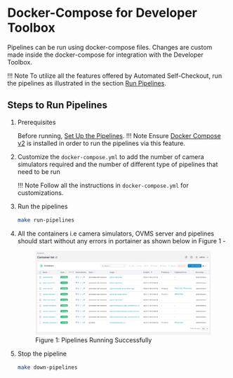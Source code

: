 # Docker-Compose for Developer Toolbox

Pipelines can be run using docker-compose files. Changes are custom made inside  the docker-compose for integration with the Developer Toolbox.

!!! Note
    To utilize all the features offered by Automated Self-Checkout, run the pipelines as illustrated in the section [Run Pipelines](./quick_pipelinerun.md).

## Steps to Run Pipelines

1. Prerequisites

    Before running, [Set Up the Pipelines](./pipelinesetup.md).
    !!! Note
        Ensure [Docker Compose v2](https://docs.docker.com/compose/) is installed in order to run the pipelines via this feature. 

1. Customize the `docker-compose.yml` to add the number of camera simulators required and the number of different type of pipelines that need to be run

    !!! Note
        Follow all the instructions in `docker-compose.yml` for customizations.

1. Run the pipelines

    ```bash
    make run-pipelines
    ```

1. All the containers i.e camera simulators, OVMS server and pipelines should start without any errors in portainer as shown below in Figure 1 -

    <figure class="figure-image">
    <img src="../images/portainer_dashobaord_docker_compose.png" alt="Figure 1: Pipelines Running Successfully">
    <figcaption>Figure 1: Pipelines Running Successfully</figcaption>
    </figure>

1. Stop the pipeline

    ```bash
    make down-pipelines
    ```
